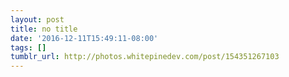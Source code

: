 ```yaml
---
layout: post
title: no title
date: '2016-12-11T15:49:11-08:00'
tags: []
tumblr_url: http://photos.whitepinedev.com/post/154351267103
---
```

